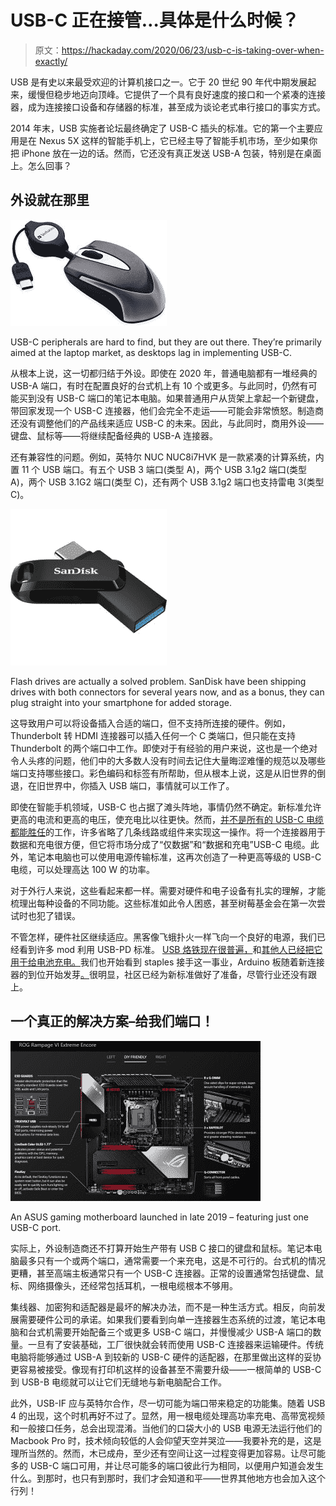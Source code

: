# USB-C 正在接管…具体是什么时候？

> 原文：<https://hackaday.com/2020/06/23/usb-c-is-taking-over-when-exactly/>

USB 是有史以来最受欢迎的计算机接口之一。它于 20 世纪 90 年代中期发展起来，缓慢但稳步地迈向顶峰。它提供了一个具有良好速度的接口和一个紧凑的连接器，成为连接接口设备和存储器的标准，甚至成为谈论老式串行接口的事实方式。

2014 年末，USB 实施者论坛最终确定了 USB-C 插头的标准。它的第一个主要应用是在 Nexus 5X 这样的智能手机上，它已经主导了智能手机市场，至少如果你把 iPhone 放在一边的话。然而，它还没有真正发送 USB-A 包装，特别是在桌面上。怎么回事？

## 外设就在那里

![](img/aea3d7db3fdd36f9a5a7709b8c7fdd83.png)

USB-C peripherals are hard to find, but they are out there. They’re primarily aimed at the laptop market, as desktops lag in implementing USB-C.

从根本上说，这一切都归结于外设。即使在 2020 年，普通电脑都有一堆经典的 USB-A 端口，有时在配置良好的台式机上有 10 个或更多。与此同时，仍然有可能买到没有 USB-C 端口的笔记本电脑。如果普通用户从货架上拿起一个新键盘，带回家发现一个 USB-C 连接器，他们会完全不走运——可能会非常愤怒。制造商还没有调整他们的产品线来适应 USB-C 的未来。因此，与此同时，商用外设——键盘、鼠标等——将继续配备经典的 USB-A 连接器。

还有兼容性的问题。例如，英特尔 NUC NUC8i7HVK 是一款紧凑的计算系统，内置 11 个 USB 端口。有五个 USB 3 端口(类型 A)，两个 USB 3.1g2 端口(类型 A)，两个 USB 3.1G2 端口(类型 C)，还有两个 USB 3.1g2 端口也支持雷电 3(类型 C)。

![](img/52b785a7984d51ee6c15bcdc1409e557.png)

Flash drives are actually a solved problem. SanDisk have been shipping drives with both connectors for several years now, and as a bonus, they can plug straight into your smartphone for added storage.

这导致用户可以将设备插入合适的端口，但不支持所连接的硬件。例如，Thunderbolt 转 HDMI 连接器可以插入任何一个 C 类端口，但只能在支持 Thunderbolt 的两个端口中工作。即使对于有经验的用户来说，这也是一个绝对令人头疼的问题，他们中的大多数人没有时间去记住大量晦涩难懂的规范以及哪些端口支持哪些接口。彩色编码和标签有所帮助，但从根本上说，这是从旧世界的倒退，在旧世界中，你插入 USB 端口，事情就可以工作了。

即使在智能手机领域，USB-C 也占据了滩头阵地，事情仍然不确定。新标准允许更高的电流和更高的电压，使充电比以往更快。然而，[并不是所有的 USB-C 电缆都能胜任](https://hackaday.com/2019/07/29/usb-c-one-plug-to-connect-them-all-and-in-confusion-bind-them/)的工作，许多省略了几条线路或组件来实现这一操作。将一个连接器用于数据和充电很方便，但它将市场分成了“仅数据”和“数据和充电”USB-C 电缆。此外，笔记本电脑也可以使用电源传输标准，这再次创造了一种更高等级的 USB-C 电缆，可以处理高达 100 W 的功率。

对于外行人来说，这些看起来都一样。需要对硬件和电子设备有扎实的理解，才能梳理出每种设备的不同功能。这些标准如此令人困惑，甚至树莓基金会在第一次尝试时也犯了错误。

不管怎样，硬件社区继续适应。黑客像飞蛾扑火一样飞向一个良好的电源，我们已经看到许多 mod 利用 USB-PD 标准。 [USB 烙铁现在很普遍，](https://hackaday.com/2019/11/01/adding-usb-c-to-the-ts100/)和[其他人已经把它用于给电池充电。](https://hackaday.com/2019/02/23/charging-lipos-with-usb-power-delivery/)我们也开始看到 staples 接手这一事业，Arduino 板随着新连接器的到位开始发芽[。](https://hackaday.com/2019/09/04/an-arduino-pro-micro-with-usb-c/)很明显，社区已经为新标准做好了准备，尽管行业还没有跟上。

## 一个真正的解决方案–给我们端口！

![](img/31d251d45326909b1e483c898b675858.png)

An ASUS gaming motherboard launched in late 2019 – featuring just one USB-C port.

实际上，外设制造商还不打算开始生产带有 USB C 接口的键盘和鼠标。笔记本电脑最多只有一个或两个端口，通常需要一个来充电，这是不可行的。台式机的情况更糟，甚至高端主板通常只有一个 USB-C 连接器。正常的设置通常包括键盘、鼠标、网络摄像头，还经常包括耳机，一根电缆根本不够用。

集线器、加密狗和适配器是最坏的解决办法，而不是一种生活方式。相反，向前发展需要硬件公司的承诺。如果我们要看到向单一连接器生态系统的过渡，笔记本电脑和台式机需要开始配备三个或更多 USB-C 端口，并慢慢减少 USB-A 端口的数量。一旦有了安装基础，工厂很快就会转而使用 USB-C 连接器来运输硬件。传统电脑将能够通过 USB-A 到较新的 USB-C 硬件的适配器，在那里做出这样的妥协更容易被接受。像现有打印机这样的设备甚至不需要升级——一根简单的 USB-C 到 USB-B 电缆就可以让它们无缝地与新电脑配合工作。

此外，USB-IF 应与英特尔合作，尽一切可能为端口带来稳定的功能集。随着 USB 4 的出现，这个时机再好不过了。显然，用一根电缆处理高功率充电、高带宽视频和一般接口任务，总会出现混淆。当他们的口袋大小的 USB 电源无法运行他们的 Macbook Pro 时，技术倾向较低的人会仰望天空并哭泣——我要补充的是，这是理所当然的。然而，木已成舟，至少还有空间让这一过程变得更加容易。让尽可能多的 USB-C 端口可用，并让尽可能多的端口彼此行为相同，以便用户知道会发生什么。到那时，也只有到那时，我们才会知道和平——世界其他地方也会加入这个行列！